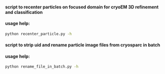 #### script to recenter particles on focused domain for cryoEM 3D refinement and classification
#### usage help:
```bash
python recenter_particle.py -h
```
#### script to strip uid and rename particle image files from cryosparc in batch
#### usage help:
```bash
python rename_file_in_batch.py -h
```
